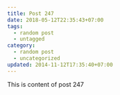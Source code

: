 ```yaml
---
title: Post 247
date: 2018-05-12T22:35:43+07:00
tags:
  - random post
  - untagged
category:
  - random post
  - uncategorized
updated: 2014-11-12T17:35:40+07:00
---
```

This is content of post 247